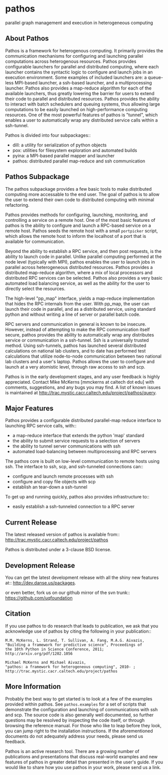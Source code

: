 pathos
======
parallel graph management and execution in heterogeneous computing

About Pathos
------------
Pathos is a framework for heterogenous computing. It primarily provides
the communication mechanisms for configuring and launching parallel
computations across heterogenous resources. Pathos provides configurable
launchers for parallel and distributed computing, where each launcher
contains the syntactic logic to configure and launch jobs in an execution
environment.  Some examples of included launchers are: a queue-less
MPI-based launcher, a ssh-based launcher, and a multiprocessing launcher.
Pathos also provides a map-reduce algorithm for each of the available
launchers, thus greatly lowering the barrier for users to extend their
code to parallel and distributed resources.  Pathos provides the ability
to interact with batch schedulers and queuing systems, thus allowing large
computations to be easily launched on high-performance computing resources.
One of the most powerful features of pathos is  "tunnel", which enables a
user to automatically wrap any distributed service calls within a ssh-tunnel.

Pathos is divided into four subpackages::

* dill: a utility for serialization of python objects
* pox: utilities for filesystem exploration and automated builds
* pyina: a MPI-based parallel mapper and launcher
* pathos: distributed parallel map-reduce and ssh communication


Pathos Subpackage
-----------------
The pathos subpackage provides a few basic tools to make distributed
computing more accessable to the end user. The goal of pathos is to
allow the user to extend their own code to distributed computing with
minimal refactoring.

Pathos provides methods for configuring, launching, monitoring, and
controlling a service on a remote host. One of the most basic features
of pathos is the ability to configure and launch a RPC-based service
on a remote host. Pathos seeds the remote host with a small `portpicker`
script, which allows the remote host to inform the localhost of a port
that is available for communication.

Beyond the ability to establish a RPC service, and then post requests,
is the ability to launch code in parallel. Unlike parallel computing
performed at the node level (typically with MPI), pathos enables the
user to launch jobs in parallel across heterogeneous distributed resources.
Pathos provides a distributed map-reduce algorithm, where a mix of
local processors and distributed RPC services can be selected.  Pathos
also provides a very basic automated load balancing service, as well as
the ability for the user to directly select the resources.

The high-level "pp_map" interface, yields a map-reduce implementation that
hides the RPC internals from the user. With pp_map, the user can launch
their code in parallel, and as a distributed service, using standard python
and without writing a line of server or parallel batch code.

RPC servers and communication in general is known to be insecure.  However,
instead of attempting to make the RPC communication itself secure, pathos
provides the ability to automatically wrap any distributes service or
communication in a ssh-tunnel. Ssh is a universally trusted method.
Using ssh-tunnels, pathos has launched several distributed calculations
on national lab clusters, and to date has performed test calculations
that utilize node-to-node communication between two national lab clusters
and a user's laptop.  Pathos allows the user to configure and launch
at a very atomistic level, through raw access to ssh and scp. 

Pathos is in the early development stages, and any user feedback is
highly appreciated. Contact Mike McKerns [mmckerns at caltech dot edu]
with comments, suggestions, and any bugs you may find. A list of known
issues is maintained at http://trac.mystic.cacr.caltech.edu/project/pathos/query.


Major Features
--------------
Pathos provides a configurable distributed parallel-map reduce interface
to launching RPC service calls, with::

* a map-reduce interface that extends the python 'map' standard
* the ability to submit service requests to a selection of servers
* the ability to tunnel server communications with ssh
* automated load-balancing between multiprocessing and RPC servers

The pathos core is built on low-level communication to remote hosts using
ssh. The interface to ssh, scp, and ssh-tunneled connections can::

* configure and launch remote processes with ssh
* configure and copy file objects with scp
* establish an tear-down a ssh-tunnel

To get up and running quickly, pathos also provides infrastructure to::

* easily establish a ssh-tunneled connection to a RPC server


Current Release
---------------
The latest released version of pathos is available from::
    http://trac.mystic.cacr.caltech.edu/project/pathos

Pathos is distributed under a 3-clause BSD license.

Development Release
-------------------
You can get the latest development release with all the shiny new features at::
    http://dev.danse.us/packages.

or even better, fork us on our github mirror of the svn trunk::
    https://github.com/uqfoundation

Citation
--------
If you use pathos to do research that leads to publication, we ask that you
acknowledge use of pathos by citing the following in your publication::

    M.M. McKerns, L. Strand, T. Sullivan, A. Fang, M.A.G. Aivazis,
    "Building a framework for predictive science", Proceedings of
    the 10th Python in Science Conference, 2011;
    http://arxiv.org/pdf/1202.1056

    Michael McKerns and Michael Aivazis,
    "pathos: a framework for heterogeneous computing", 2010- ;
    http://trac.mystic.cacr.caltech.edu/project/pathos

More Information
----------------
Probably the best way to get started is to look at a few of the
examples provided within pathos. See `pathos.examples` for a
set of scripts that demonstrate the configuration and launching of
communications with ssh and scp. The source code is also generally well documented,
so further questions may be resolved by inspecting the code itself, or through 
browsing the reference manual. For those who like to leap before
they look, you can jump right to the installation instructions. If the aforementioned documents
do not adequately address your needs, please send us feedback.

Pathos is an active research tool. There are a growing number of publications and presentations that
discuss real-world examples and new features of pathos in greater detail than presented in the user's guide. 
If you would like to share how you use pathos in your work, please send us a link.
